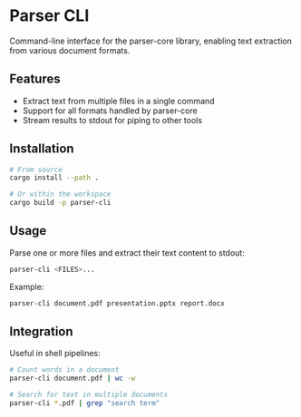 # Parser CLI

Command-line interface for the parser-core library, enabling text extraction from various document formats.

## Features

- Extract text from multiple files in a single command
- Support for all formats handled by parser-core
- Stream results to stdout for piping to other tools

## Installation

```bash
# From source
cargo install --path .

# Or within the workspace
cargo build -p parser-cli
```

## Usage

Parse one or more files and extract their text content to stdout:

```bash
parser-cli <FILES>...
```

Example:

```bash
parser-cli document.pdf presentation.pptx report.docx
```

## Integration

Useful in shell pipelines:

```bash
# Count words in a document
parser-cli document.pdf | wc -w

# Search for text in multiple documents
parser-cli *.pdf | grep "search term"
```

